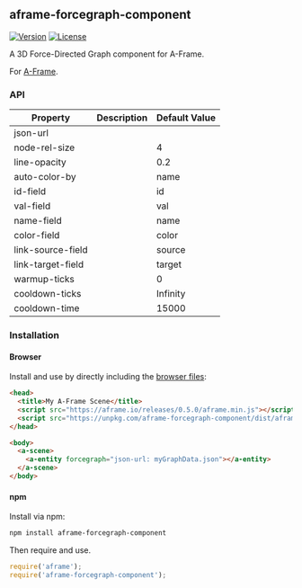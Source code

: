 ## aframe-forcegraph-component

[![Version](http://img.shields.io/npm/v/aframe-forcegraph-component.svg?style=flat-square)](https://npmjs.org/package/aframe-forcegraph-component)
[![License](http://img.shields.io/npm/l/aframe-forcegraph-component.svg?style=flat-square)](https://npmjs.org/package/aframe-forcegraph-component)

A 3D Force-Directed Graph component for A-Frame.

For [A-Frame](https://aframe.io).

### API

| Property | Description | Default Value |
| -------- | ----------- | ------------- |
| json-url           |             |               |
| node-rel-size      |             | 4              |
| line-opacity       |             | 0.2              |
| auto-color-by      |             | name              |
| id-field           |             | id              |
| val-field          |             | val              |
| name-field         |             | name              |
| color-field        |             | color              |
| link-source-field  |             | source              |
| link-target-field  |             | target              |
| warmup-ticks       |             | 0              |
| cooldown-ticks     |             | Infinity              |
| cooldown-time      |             | 15000              |

### Installation

#### Browser

Install and use by directly including the [browser files](dist):

```html
<head>
  <title>My A-Frame Scene</title>
  <script src="https://aframe.io/releases/0.5.0/aframe.min.js"></script>
  <script src="https://unpkg.com/aframe-forcegraph-component/dist/aframe-forcegraph-component.min.js"></script>
</head>

<body>
  <a-scene>
    <a-entity forcegraph="json-url: myGraphData.json"></a-entity>
  </a-scene>
</body>
```

<!-- If component is accepted to the Registry, uncomment this. -->
<!--
Or with [angle](https://npmjs.com/package/angle/), you can install the proper
version of the component straight into your HTML file, respective to your
version of A-Frame:

```sh
angle install aframe-forcegraph-component
```
-->

#### npm

Install via npm:

```bash
npm install aframe-forcegraph-component
```

Then require and use.

```js
require('aframe');
require('aframe-forcegraph-component');
```
